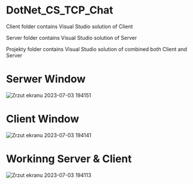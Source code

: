 # DotNet_CS_TCP_Chat

Client folder contains Visual Studio solution of Client

Server folder contains Visual Studio solution of Server

Projekty folder contains Visual Studio solution of combined both Client and Server 

# Serwer Window
![Zrzut ekranu 2023-07-03 194151](https://github.com/Guarczewski/DotNet_CS_TCP_Chat/assets/31183760/44fc9f9d-2114-42c7-8da7-0455d1739d85)

# Client Window
![Zrzut ekranu 2023-07-03 194141](https://github.com/Guarczewski/DotNet_CS_TCP_Chat/assets/31183760/994639d6-80b8-4d4d-89bd-0947226a56d7)

# Workinng Server & Client
![Zrzut ekranu 2023-07-03 194113](https://github.com/Guarczewski/DotNet_CS_TCP_Chat/assets/31183760/4efa04a1-fec9-4e7d-9b8f-cabaa12ef116)
